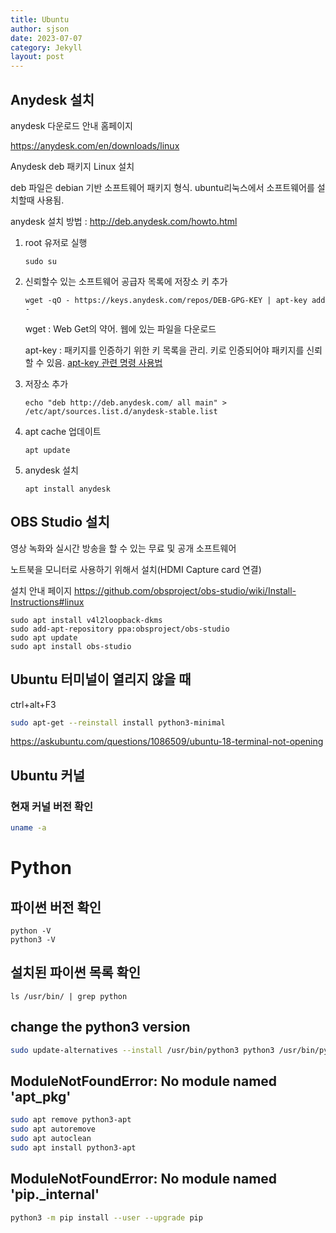 ```yaml
---
title: Ubuntu
author: sjson
date: 2023-07-07
category: Jekyll
layout: post
---
```




Anydesk 설치
-------------

anydesk 다운로드 안내 홈페이지

https://anydesk.com/en/downloads/linux

Anydesk deb 패키지 Linux 설치



deb 파일은 debian 기반 소프트웨어 패키지 형식. ubuntu리눅스에서 소프트웨어를 설치할때 사용됨. 

anydesk 설치 방법 : http://deb.anydesk.com/howto.html

1. root 유저로 실행
   ```
   sudo su
   ```

2. 신뢰할수 있는 소프트웨어 공급자 목록에 저장소 키 추가

   ```
   wget -qO - https://keys.anydesk.com/repos/DEB-GPG-KEY | apt-key add -
   ```

   wget : Web Get의 약어. 웹에 있는 파일을 다운로드

   apt-key : 패키지를 인증하기 위한 키 목록을 관리. 키로 인증되어야 패키지를 신뢰할 수 있음. [apt-key 관련 명령 사용법](https://weftnwarp.kr/site-it/archives/%EC%9A%B0%EB%B6%84%ED%88%ACubuntu-%ED%8C%A8%ED%82%A4%EC%A7%80-%EA%B4%80%EB%A6%AC-apt-key-%EB%AA%85%EB%A0%B9-%EC%82%AC%EC%9A%A9%EB%B2%95/)

   

3. 저장소 추가

   ```
   echo "deb http://deb.anydesk.com/ all main" > /etc/apt/sources.list.d/anydesk-stable.list
   ```

   

4. apt cache 업데이트

   ```
   apt update
   ```

   

5. anydesk 설치

   ```
   apt install anydesk
   ```



## OBS Studio 설치

영상 녹화와 실시간 방송을 할 수 있는 무료 및 공개 소프트웨어

노트북을 모니터로 사용하기 위해서 설치(HDMI Capture card 연결)

설치 안내 페이지 https://github.com/obsproject/obs-studio/wiki/Install-Instructions#linux

```
sudo apt install v4l2loopback-dkms
sudo add-apt-repository ppa:obsproject/obs-studio
sudo apt update
sudo apt install obs-studio
```



## Ubuntu 터미널이 열리지 않을 때
ctrl+alt+F3

```bash
sudo apt-get --reinstall install python3-minimal
```

https://askubuntu.com/questions/1086509/ubuntu-18-terminal-not-opening



## Ubuntu 커널 

### 현재 커널 버전 확인

```bash
uname -a
```



# Python



## 파이썬 버전 확인

```
python -V
python3 -V
```



## 설치된 파이썬 목록 확인

```
ls /usr/bin/ | grep python
```

## change the python3 version
```bash
sudo update-alternatives --install /usr/bin/python3 python3 /usr/bin/python3.8 1
```

## ModuleNotFoundError: No module named 'apt_pkg'
```bash
sudo apt remove python3-apt
sudo apt autoremove
sudo apt autoclean
sudo apt install python3-apt
```

## ModuleNotFoundError: No module named 'pip._internal'
```bash
python3 -m pip install --user --upgrade pip
```
